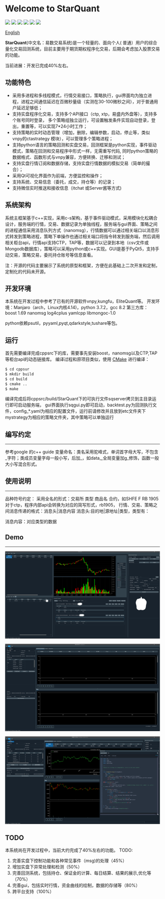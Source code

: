 Welcome to StarQuant
==================

<p align="left">
   <img src ="https://img.shields.io/badge/language-c%2B%2B%7Cpython-orange.svg"/>
   <img src ="https://img.shields.io/badge/c%2B%2B-%3E11-blue.svg"/>
    <img src ="https://img.shields.io/badge/python-3.7-blue.svg" />
    <img src ="https://img.shields.io/badge/platform-linux%7Cwindows-brightgreen.svg"/>
    <img src ="https://img.shields.io/badge/build-passing-green.svg" />
    <img src ="https://img.shields.io/badge/license-MIT-blue.svg"/>
</p>

[English](README_eng.md) 



**StarQuant**(中文名：易数交易系统)是一个轻量的、面向个人( 普通）用户的综合量化交易回测系统，目前主要用于期货期权程序化交易，后期会考虑加入股票交易的功能。

当前进展：开发已完成40%左右。



## 功能特色

* 采用多进程和多线程模式，行情交易接口，策略执行，gui界面均为独立进程，进程之间通信延迟在百微秒量级（实测在30-100微秒之间），对于普通用户延迟足够低；
* 支持实盘程序化交易，支持多个API接口（ctp, xtp，易盛内外盘等），支持多个账号同时登录， 多个策略组独立运行，可设置触发条件实现自动登录，登出，重置等，可以实现7*24小时工作；
* 支持策略的实时动态管理（增加，删除，编辑参数，启动，停止等，类似vnpy的ctastrategy 模块），可以管理多个策略进程；
* 支持python语言的策略回测和实盘交易，回测框架是python实现，事件驱动模式，策略在回测和交易程序中形式一样，无需重写代码, 同时python策略的数据格式、函数形式与vnpy兼容，方便转换、迁移和测试；
* 支持实盘行情订阅和数据存储，支持实盘行情数据的模拟交易（简单的撮合）；
* 采用Qt可视化界面作为前端，方便监控和操作；
* 支持系统、交易信息（委托，成交，持仓等）的记录；
*  支持微信实时推送和接收信息（itchat 或Server酱等方式)
 
## 系统架构
 
系统主框架基于c++实现，采用c-s架构，基于事件驱动模式，采用模块化松耦合设计，服务端的行情，交易、数据记录为单独线程，服务端与gui界面、策略之间的进程通信采用消息队列方式（nanomsg），行情数据可以通过相关端口以消息形式转发到策略进程，策略下单操作也通过相关端口将指令转发到服务端，然后调用相关柜台api，行情api支持CTP，TAP等，数据可以记录到本地（csv文件或Mongodb数据库），策略可以采用python或c++实现。GUI是基于PyQt5，支持手动交易，策略交易，委托持仓账号等信息查看。

注：开源的代码主要展示了系统的原型和框架，方便在此基础上二次开发和定制，定制化的代码未开源。



## 开发环境
本系统在开发过程中参考了已有的开源软件vnpy,kungfu，EliteQuant等。
开发环境：Manjaro（arch，Linux内核4.14)，python 3.7.2，gcc 8.2
第三方库：
boost 1.69
nanomsg
log4cplus
yamlcpp
libmongoc-1.0

python依赖psutil，pyyaml,pyqt,qdarkstyle,tushare等包。

## 运行


首先需要编译完成cppsrc下的库，需要事先安装boost，nanomsg以及CTP,TAP等柜台api的动态链接库。
编译过程和原项目类似，使用 [CMake](https://cmake.org) 进行编译：

```
$ cd cppsur
$ mkdir build
$ cd build
$ cmake ..
$ make
```
编译完成后将cppsrc/build/StarQuant下的可执行文件sqserver拷贝到主目录运行即可启动服务端，
gui界面执行sqgui.py即可启动，backtest.py为回测执行文件，config_*.yaml为相应的配置文件，运行前请修改并且放到etc文件夹下
mystrategy为相应的策略文件夹，其中策略可以单独运行

## 编写约定
-------------------
参考google 的c++ guide
变量命名：类名采用驼峰式，单词首字母大写，不包含_字符；类成员变量字母一般小写，后加_，如data_,全局变量加g_修饰，函数一般大小写混合形式。



## 使用说明
-------
品种符号约定：
  采用全名的形式：交易所 类型 商品名 合约，如SHFE F RB 1905
  对于ctp，程序内部api会转换为对应的简写形式，rb1905，
行情、交易、策略之间消息传递的格式：消息头|消息内容
 消息头:目的地|源地址|类型，类型有：
 
 消息内容：对应类型的数据

 
## Demo
-----------
![ ](demos/live3.png  "实盘交易模式展示")

![界面效果图](demos/bt0.png  "回测模式展示")

![ ](demos/bt.png  "回测结果和历史数据展示")


## TODO

本系统尚在开发过程中，当前大约完成了40%左右的功能。
TODO:
1. 完善实盘下控制功能和各种常见事件（msg)的处理（45%）
2. 增加实盘下异常处理和检测（50%）
4. 完善回测系统，包括持仓、保证金的计算、每日结算、结果的展示,优化等（70%）
5. 完善gui，包括实时行情，资金曲线的绘制，数据的存储等（80%）
6. 跨平台支持（100%）



